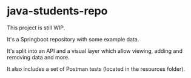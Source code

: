 # java-students-repo
This project is still WIP.

It's a Springboot repository with some example data.

It's split into an API and a visual layer which allow viewing, adding and removing data and more.

It also includes a set of Postman tests (located in the resources folder).
